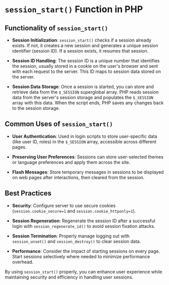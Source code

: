 
# `session_start()` Function in PHP

## Functionality of `session_start()`

- **Session Initialization**: `session_start()` checks if a session already exists. If not, it creates a new session and generates a unique session identifier (session ID). If a session exists, it resumes that session.

- **Session ID Handling**: The session ID is a unique number that identifies the session, usually stored in a cookie on the user's browser and sent with each request to the server. This ID maps to session data stored on the server.

- **Session Data Storage**: Once a session is started, you can store and retrieve data from the `$_SESSION` superglobal array. PHP reads session data from the server's session storage and populates the `$_SESSION` array with this data. When the script ends, PHP saves any changes back to the session storage.

## Common Uses of `session_start()`

- **User Authentication**: Used in login scripts to store user-specific data (like user ID, roles) in the `$_SESSION` array, accessible across different pages.

- **Preserving User Preferences**: Sessions can store user-selected themes or language preferences and apply them across the site.

- **Flash Messages**: Store temporary messages in sessions to be displayed on web pages after interactions, then cleared from the session.

## Best Practices

- **Security**: Configure server to use secure cookies (`session.cookie_secure=1` and `session.cookie_httponly=1`).

- **Session Regeneration**: Regenerate the session ID after a successful login with `session_regenerate_id()` to avoid session fixation attacks.

- **Session Termination**: Properly manage logging out with `session_unset()` and `session_destroy()` to clear session data.

- **Performance**: Consider the impact of starting sessions on every page. Start sessions selectively where needed to minimize performance overhead.

By using `session_start()` properly, you can enhance user experience while maintaining security and efficiency in handling user sessions.